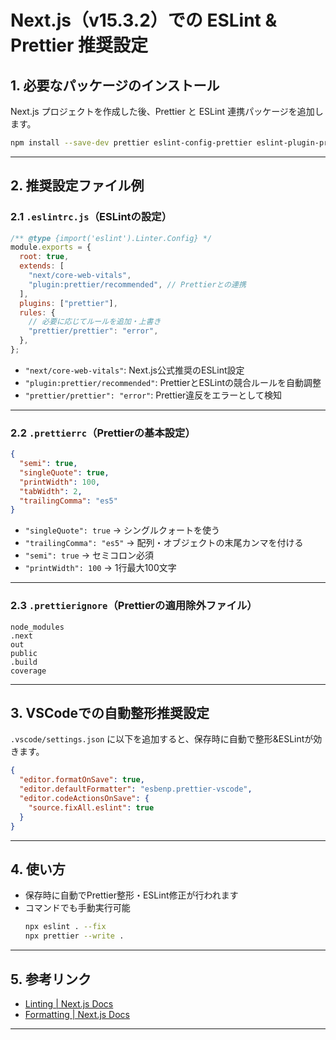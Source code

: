 # Next.js（v15.3.2）での ESLint & Prettier 推奨設定

## 1. 必要なパッケージのインストール

Next.js プロジェクトを作成した後、Prettier と ESLint 連携パッケージを追加します。

```bash
npm install --save-dev prettier eslint-config-prettier eslint-plugin-prettier
```

---

## 2. 推奨設定ファイル例

### 2.1 `.eslintrc.js`（ESLintの設定）

```javascript
/** @type {import('eslint').Linter.Config} */
module.exports = {
  root: true,
  extends: [
    "next/core-web-vitals",
    "plugin:prettier/recommended", // Prettierとの連携
  ],
  plugins: ["prettier"],
  rules: {
    // 必要に応じてルールを追加・上書き
    "prettier/prettier": "error",
  },
};
```

- `"next/core-web-vitals"`: Next.js公式推奨のESLint設定
- `"plugin:prettier/recommended"`: PrettierとESLintの競合ルールを自動調整
- `"prettier/prettier": "error"`: Prettier違反をエラーとして検知

---

### 2.2 `.prettierrc`（Prettierの基本設定）

```json
{
  "semi": true,
  "singleQuote": true,
  "printWidth": 100,
  "tabWidth": 2,
  "trailingComma": "es5"
}
```

- `"singleQuote": true` → シングルクォートを使う
- `"trailingComma": "es5"` → 配列・オブジェクトの末尾カンマを付ける
- `"semi": true` → セミコロン必須
- `"printWidth": 100` → 1行最大100文字

---

### 2.3 `.prettierignore`（Prettierの適用除外ファイル）

```gitignore
node_modules
.next
out
public
.build
coverage
```

---

## 3. VSCodeでの自動整形推奨設定

`.vscode/settings.json` に以下を追加すると、保存時に自動で整形&ESLintが効きます。

```json
{
  "editor.formatOnSave": true,
  "editor.defaultFormatter": "esbenp.prettier-vscode",
  "editor.codeActionsOnSave": {
    "source.fixAll.eslint": true
  }
}
```

---

## 4. 使い方

- 保存時に自動でPrettier整形・ESLint修正が行われます
- コマンドでも手動実行可能
  ```bash
  npx eslint . --fix
  npx prettier --write .
  ```

---

## 5. 参考リンク

- [Linting | Next.js Docs](https://nextjs.org/docs/app/building-your-application/configuring/eslint)
- [Formatting | Next.js Docs](https://nextjs.org/docs/app/building-your-application/configuring/formatting)

---